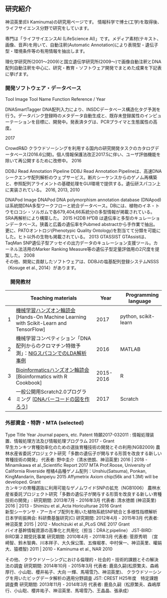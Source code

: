 ## 研究紹介

神沼英里(Eli Kaminuma)の研究用ページです。
情報科学で博士(工学)を取得後、ライフサイエンス分野で研究をしています。

専門は「ライフサイエンスAI (LifeScience AI)」です。メディア素材(テキスト、画像、音声)を用いて、自動注釈(Automatic Annotation)により表現型・遺伝子型・環境条件等の有用情報を抽出します。

理化学研究所(2001～2009)と国立遺伝学研究所(2009～)で画像自動注釈とDNA配列自動注釈を中心に、研究・教育・ソフトウェア開発でまとめた成果を下記表に挙げます。

### 開発ソフトウェア・データベース


Tool Image 
Tool Name 
Function 
 Reference
/ Year
 
DNASmartTagger	DNA配列入力により、INSDCデータベース構造化タグ予測を行う。データバンク登録時のメタデータ自動生成と、既存未登録属性のインピューテーションを目標に、開発中。発表済タグは、PCRプライマと生態属性の高度。 

2017
 

CrowdR&D	クラウドソーシングを利用する国内の研究開発タスクのカタログデータベース(2016.6公開)。個人情報保護法改正2017.5に伴い、ユーザ評価機能を除いて再公開するために改修中。	2016 
 


DDBJ Read Annotation Pipeline
DDBJ Read Annotation Pipelineは、高速DNAシークエンサ配列解析のウェブサービス。断片シーケンスからのゲノム再構築と、参照配列アライメントの基礎処理をGUI環境で提供する。遺伝研スパコン上に実装されている。	2016,
2013,
2010
 
DNAPod Image
DNAPod	DNA polymorphism annotation database (DNApod)は系統間DNA多型ワークフローと統合データベース。DBには、植物のイネ・トウモロコシ・ソルガムで各679,404,66系統分の多型情報が掲載されている。SRA再解析により構築した。	2015
 	H2DB 	H²DB は遺伝率と多型のキュレーションデータベース。狭義と広義の遺伝率をPubmed abstractから手作業で抽出。更に、PATOオントロジ(Phenotypic Quality Ontology)を割当てて分類を可能にした。ヒト以外の生物も掲載されている。	2013 
 	GTASSIST  	GTAssistは、TaqMan SNP遺伝子型アッセイの出力データのキュレーション支援ツール。カーネル法活用のMarker Ranking Measure等の遺伝子型定量評価用の2尺度を提案した。	2008  
その他、開発に貢献したソフトウェアは、DDBJの塩基配列登録システムNSSS（Kosuge et al., 2014）があります。


### 　開発教材　

|    | Teaching materials	  | Year 	 |　Programming language  | 
|---|---|---|---|
|1  | [機械学習ハンズオン輪読会](https://github.com/ekaminuma/MachineLearning_RC17)[Hands-On Machine Learning with Scikit-Learn and TensorFlow]  | 2017 | python, scikit-learn 　|
|2  | 機械学習コンペティション「DNA配列からのクロマチン特徴予測」：[NIGスパコンでのLDA解析事例](http://www.ddbj.nig.ac.jp/wp-content/downloads/ddbjing/ddbj-challenge2016_handson.pdf) | 2016 | MATLAB　   |
|3  | [Bioinformaticsハンズオン輪読会](https://github.com/ekaminuma/BioinfoTraining_RC15)[Bioinformatics with R Cookbook]  | 2015-2016 | R |
|4  | 一般公開用Scratch2.0プログラミング [[DNAバーコードの図を作ろう](https://scratch.mit.edu/projects/154426647/)] | 2017 | Scratch |


### 外部資金・特許・MTA  (selected) 

Type 	Title	Year 	Journal papers, etc.
Patent 	特願2017-032011 : 情報処理装置、情報処理方法及び情報処理プログラム	2017	- 
Grant 	
早生カンキツ育種効率化のための選抜育種技術の開発とその利用(NGB2009)
農林水産省委託プロジェクト研究「多数の遺伝子が関与する形質を改良する新しい育種技術の開発」
代表者: 野中圭介（清水徳朗、神沼英里)
2016
|
2018	- Minamikawa et al.,Scientific Report 2017
MTA 	Prof.Roose, University of California Riverside
柑橘4品種ゲノム配列：Unshiu(Satsuma), Ponkan, KingMandarin, Banpeiyu 	2015 	Affymetrix Axiom chip(56k and 1.3M) will be developed.
Grant 	
カンキツの育種選抜に利用可能なゲノムワイドSNPの拡充（NGB1006）
農林水産省委託プロジェクト研究「多数の遺伝子が関与する形質を改良する新しい育種技術の開発」: 
研究期間: 2013年7月 - 2016年3月    代表者: 清水徳朗 (神沼英里) 	2016
|
2013 	- Shimizu et al.,Acta Horiculturae 2016 
Grant 	
新型シーケンサ・アーカイブ配列を用いた植物系統SNP統合と多様性指標解析
日本学術振興会: 科研費基盤研究(C)
研究期間: 2012年4月 - 2015年3月    代表者: 神沼英里 	2015
|
2012 	- Mochizuki et al.,PLoS ONE 2017 
Grant 	
バイオ基幹情報資源の高準化と共用化（担当：DRAとpipeline）
JST-BIRD: BIRD第２期受託事業
研究期間: 2010年4月 - 2011年3月    代表者: 菅原秀明　（宮崎智、鈴木智典、川本祥子、大久保公策、五條堀孝、中村保一、神沼英里、權娟大、猿橋智) 	2011
|
2010 	- Kaminuma et al., NAR 2010


その他、
クラウドソーシングにおける倫理的・社会的・技術的課題とその解決法の調査
研究期間: 2014年10月 - 2015年3月    代表者: 鹿島久嗣(松原繁夫、森嶋厚行、小山聡、櫻井祐子、大向 一輝、馬場雪乃、神沼英里)、
クラウドソーシングを用いたビッグデータ解析の適用分野調査
JST: CREST H25年度　特定課題調査費
研究期間: 2013年11月 - 2014年3月    代表者: 鹿島久嗣（松原繁夫、森嶋厚行、小山聡、櫻井祐子、神沼英里、馬場雪乃、王晶晶、張承成） 
